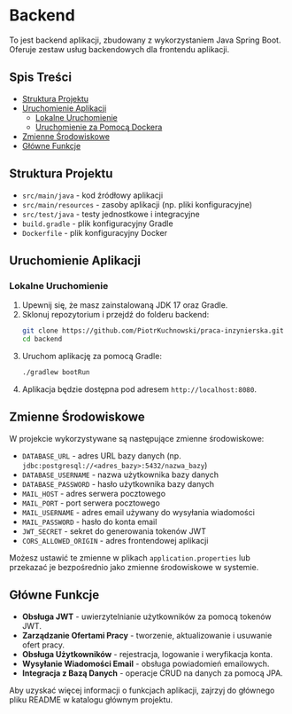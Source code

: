 
# Backend

To jest backend aplikacji, zbudowany z wykorzystaniem Java Spring Boot. Oferuje zestaw usług backendowych dla frontendu aplikacji.

## Spis Treści

- [Struktura Projektu](#struktura-projektu)
- [Uruchomienie Aplikacji](#uruchomienie-aplikacji)
  - [Lokalne Uruchomienie](#lokalne-uruchomienie)
  - [Uruchomienie za Pomocą Dockera](#uruchomienie-za-pomocą-dockera)
- [Zmienne Środowiskowe](#zmienne-środowiskowe)
- [Główne Funkcje](#główne-funkcje)

## Struktura Projektu

- `src/main/java` - kod źródłowy aplikacji
- `src/main/resources` - zasoby aplikacji (np. pliki konfiguracyjne)
- `src/test/java` - testy jednostkowe i integracyjne
- `build.gradle` - plik konfiguracyjny Gradle
- `Dockerfile` - plik konfiguracyjny Docker

## Uruchomienie Aplikacji

### Lokalne Uruchomienie

1. Upewnij się, że masz zainstalowaną JDK 17 oraz Gradle.
2. Sklonuj repozytorium i przejdź do folderu backend:
   ```sh
   git clone https://github.com/PiotrKuchnowski/praca-inzynierska.git
   cd backend
   ```
3. Uruchom aplikację za pomocą Gradle:
   ```sh
   ./gradlew bootRun
   ```
4. Aplikacja będzie dostępna pod adresem `http://localhost:8080`.


## Zmienne Środowiskowe

W projekcie wykorzystywane są następujące zmienne środowiskowe:
- `DATABASE_URL` - adres URL bazy danych (np. `jdbc:postgresql://<adres_bazy>:5432/nazwa_bazy`)
- `DATABASE_USERNAME` - nazwa użytkownika bazy danych
- `DATABASE_PASSWORD` - hasło użytkownika bazy danych
- `MAIL_HOST` - adres serwera pocztowego
- `MAIL_PORT` - port serwera pocztowego
- `MAIL_USERNAME` - adres email używany do wysyłania wiadomości
- `MAIL_PASSWORD` - hasło do konta email
- `JWT_SECRET` - sekret do generowania tokenów JWT
- `CORS_ALLOWED_ORIGIN` - adres frontendowej aplikacji

Możesz ustawić te zmienne w plikach `application.properties` lub przekazać je bezpośrednio jako zmienne środowiskowe w systemie.

## Główne Funkcje

- **Obsługa JWT** - uwierzytelnianie użytkowników za pomocą tokenów JWT.
- **Zarządzanie Ofertami Pracy** - tworzenie, aktualizowanie i usuwanie ofert pracy.
- **Obsługa Użytkowników** - rejestracja, logowanie i weryfikacja konta.
- **Wysyłanie Wiadomości Email** - obsługa powiadomień emailowych.
- **Integracja z Bazą Danych** - operacje CRUD na danych za pomocą JPA.

Aby uzyskać więcej informacji o funkcjach aplikacji, zajrzyj do głównego pliku README w katalogu głównym projektu.
